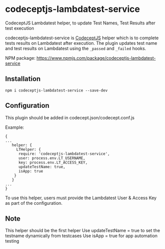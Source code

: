 
# codeceptjs-lambdatest-service
CodeceptJS Lambdatest helper, to update Test Names, Test Results after test execution 

codeceptjs-lambdatest-service is [CodeceptJS](https://codecept.io/) helper which is to complete tests results on Lambdatest after execution. The plugin updates test name and
test results on Lambdatest using the `_passed` and `_failed` hooks.

NPM package: <https://www.npmjs.com/package/codeceptjs-lambdatest-service>

## Installation
`npm i codeceptjs-lambdatest-service --save-dev`

## Configuration

This plugin should be added in codecept.json/codecept.conf.js

Example:

```
{
...
   helper: {
     LTHelper: {
      require: 'codeceptjs-lambdatest-service',
      user: process.env.LT_USERNAME,
      key: process.env.LT_ACCESS_KEY,
      updateTestName: true,
      isApp: true
    }
   }
...
}
```
To use this helper, users must provide the Lambdatest User & Access Key as part of the configuration.

## Note
This helper should be the first helper
Use updateTestName = true to set the testname dynamically from testcases
Use isApp = true for app automation testing